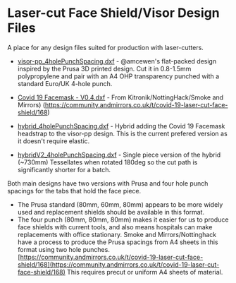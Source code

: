 # Laser-cut Face Shield/Visor Design Files

A place for any design files suited for production with laser-cutters.

 * [visor-pp_4holePunchSpacing.dxf](visor-pp_4holePunchSpacing.dxf) - @amcewen's flat-packed design inspired by the Prusa 3D printed design.  Cut it in 0.8-1.5mm polypropylene and pair with an A4 OHP transparency punched with a standard Euro/UK 4-hole punch.
 
*  [Covid 19 Facemask - V0.4.dxf](Covid%2019%20Facemask%20-%20V0.4.dxf) - From Kitronik/NottingHack/Smoke and Mirrors) (https://community.andmirrors.co.uk/t/covid-19-laser-cut-face-shield/168)

* [hybrid_4holePunchSpacing.dxf](hybrid_4holePunchSpacing.dxf) - Hybrid adding the Covid 19 Facemask headstrap to the visor-pp design. This is the current prefered version as it doesn't require elastic.

* [hybridV2_4holePunchSpacing.dxf](hybridV2_4holePunchSpacing.dxf) - Single piece version of the hybrid (~730mm) Tessellates when rotated 180deg so the cut path is significantly shorter for a batch.

Both main designs have two versions with Prusa and four hole punch spacings for the tabs that hold the face piece. 
* The Prusa standard (80mm, 60mm, 80mm) appears to be more widely used and replacement shields should be available in this format. 
* The four punch (80mm, 80mm, 80mm) makes it easier for us to produce face shields with current tools, and also means hospitals can make replacements with office stationary. Smoke and Mirrors/Nottinghack have a process to produce the Prusa spacings from A4 sheets in this format using two hole punches. [https://community.andmirrors.co.uk/t/covid-19-laser-cut-face-shield/168](https://community.andmirrors.co.uk/t/covid-19-laser-cut-face-shield/168) This requires precut or uniform A4 sheets of material. 

